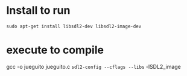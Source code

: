 # Install to run

`sudo apt-get install libsdl2-dev libsdl2-image-dev`

# execute to compile

gcc -o jueguito jueguito.c ` sdl2-config --cflags --libs ` -lSDL2_image


